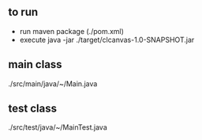 to run
----------
- run maven package (./pom.xml)
- execute java -jar ./target/clcanvas-1.0-SNAPSHOT.jar

main class
-------------------
./src/main/java/~/Main.java

test class
----------
./src/test/java/~/MainTest.java
